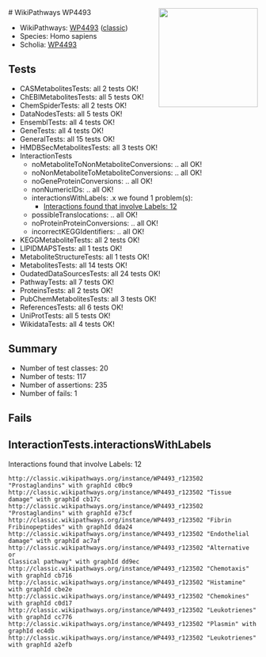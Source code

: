 <img style="float: right; width: 200px" src="https://upload.wikimedia.org/wikipedia/commons/thumb/8/83/Wplogo_with_text_500.png/640px-Wplogo_with_text_500.png" />
# WikiPathways WP4493

* WikiPathways: [WP4493](https://wikipathways.org/pathways/WP4493) ([classic](https://classic.wikipathways.org/instance/WP4493))
* Species: Homo sapiens
* Scholia: [WP4493](https://scholia.toolforge.org/wikipathways/WP4493)
## Tests
* CASMetabolitesTests: all 2 tests OK!
* ChEBIMetabolitesTests: all 5 tests OK!
* ChemSpiderTests: all 2 tests OK!
* DataNodesTests: all 5 tests OK!
* EnsemblTests: all 4 tests OK!
* GeneTests: all 4 tests OK!
* GeneralTests: all 15 tests OK!
* HMDBSecMetabolitesTests: all 3 tests OK!
* InteractionTests
    * noMetaboliteToNonMetaboliteConversions: .. all OK!
    * noNonMetaboliteToMetaboliteConversions: .. all OK!
    * noGeneProteinConversions: .. all OK!
    * nonNumericIDs: .. all OK!
    * interactionsWithLabels: .x we found 1 problem(s):
        * [Interactions found that involve Labels: 12](#fe97a8ba)
    * possibleTranslocations: .. all OK!
    * noProteinProteinConversions: .. all OK!
    * incorrectKEGGIdentifiers: .. all OK!
* KEGGMetaboliteTests: all 2 tests OK!
* LIPIDMAPSTests: all 1 tests OK!
* MetaboliteStructureTests: all 1 tests OK!
* MetabolitesTests: all 14 tests OK!
* OudatedDataSourcesTests: all 24 tests OK!
* PathwayTests: all 7 tests OK!
* ProteinsTests: all 2 tests OK!
* PubChemMetabolitesTests: all 3 tests OK!
* ReferencesTests: all 6 tests OK!
* UniProtTests: all 5 tests OK!
* WikidataTests: all 4 tests OK!


## Summary

* Number of test classes: 20
* Number of tests: 117
* Number of assertions: 235
* Number of fails: 1

## Fails

<a name="fe97a8ba" />

## InteractionTests.interactionsWithLabels

Interactions found that involve Labels: 12
```
http://classic.wikipathways.org/instance/WP4493_r123502 "Prostaglandins" with graphId c0bc9
http://classic.wikipathways.org/instance/WP4493_r123502 "Tissue damage" with graphId cb17c
http://classic.wikipathways.org/instance/WP4493_r123502 "Prostaglandins" with graphId e73cf
http://classic.wikipathways.org/instance/WP4493_r123502 "Fibrin
Fribinopeptides" with graphId dda24
http://classic.wikipathways.org/instance/WP4493_r123502 "Endothelial damage" with graphId ac7af
http://classic.wikipathways.org/instance/WP4493_r123502 "Alternative or
Classical pathway" with graphId dd9ec
http://classic.wikipathways.org/instance/WP4493_r123502 "Chemotaxis" with graphId cb716
http://classic.wikipathways.org/instance/WP4493_r123502 "Histamine" with graphId cbe2e
http://classic.wikipathways.org/instance/WP4493_r123502 "Chemokines" with graphId c0d17
http://classic.wikipathways.org/instance/WP4493_r123502 "Leukotrienes" with graphId cc776
http://classic.wikipathways.org/instance/WP4493_r123502 "Plasmin" with graphId ec4db
http://classic.wikipathways.org/instance/WP4493_r123502 "Leukotrienes" with graphId a2efb
```

